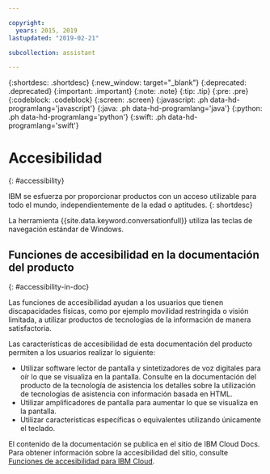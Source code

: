 ```yaml
---

copyright:
  years: 2015, 2019
lastupdated: "2019-02-21"

subcollection: assistant

---
```


{:shortdesc: .shortdesc}
{:new_window: target="_blank"}
{:deprecated: .deprecated}
{:important: .important}
{:note: .note}
{:tip: .tip}
{:pre: .pre}
{:codeblock: .codeblock}
{:screen: .screen}
{:javascript: .ph data-hd-programlang='javascript'}
{:java: .ph data-hd-programlang='java'}
{:python: .ph data-hd-programlang='python'}
{:swift: .ph data-hd-programlang='swift'}

# Accesibilidad
{: #accessibility}

IBM se esfuerza por proporcionar productos con un acceso utilizable para todo el mundo, independientemente de la edad o aptitudes.
{: shortdesc}

La herramienta {{site.data.keyword.conversationfull}} utiliza las teclas de navegación estándar de Windows.

## Funciones de accesibilidad en la documentación del producto
{: #accessibility-in-doc}

Las funciones de accesibilidad ayudan a los usuarios que tienen discapacidades físicas, como por ejemplo movilidad restringida o visión limitada, a utilizar productos de tecnologías de la información de manera satisfactoria.

Las características de accesibilidad de esta documentación del producto permiten a los usuarios realizar lo siguiente:

- Utilizar software lector de pantalla y sintetizadores de voz digitales para oír lo que se visualiza en la pantalla. Consulte en la documentación del producto de la tecnología de asistencia los detalles sobre la utilización de tecnologías de asistencia con información basada en HTML.
- Utilizar amplificadores de pantalla para aumentar lo que se visualiza en la pantalla.
- Utilizar características específicas o equivalentes utilizando únicamente el teclado.

El contenido de la documentación se publica en el sitio de IBM Cloud Docs. Para obtener información sobre la accesibilidad del sitio, consulte [Funciones de accesibilidad para IBM Cloud](/docs/overview/accessibility?topic=overview-accessibility-platform).

